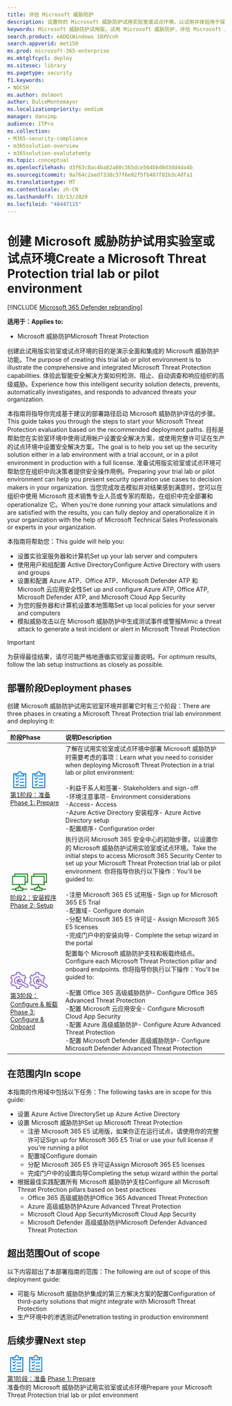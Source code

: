 ```yaml
---
title: 评估 Microsoft 威胁防护
description: 设置你的 Microsoft 威胁防护试用实验室或试点环境，以试用并体验用于保护组织中的设备、标识、数据和应用程序的安全解决方案。
keywords: Microsoft 威胁防护试用版，试用 Microsoft 威胁防护，评估 Microsoft 威胁防护，Microsoft 威胁防护评估实验室，Microsoft 威胁防护试验，网络安全，高级持久威胁，企业安全性，设备，设备，身份，用户，数据，应用程序，事件，自动调查和修正，高级搜寻
search.product: eADQiWindows 10XVcnh
search.appverid: met150
ms.prod: microsoft-365-enterprise
ms.mktglfcycl: deploy
ms.sitesec: library
ms.pagetype: security
f1.keywords:
- NOCSH
ms.author: dolmont
author: DulceMontemayor
ms.localizationpriority: medium
manager: dansimp
audience: ITPro
ms.collection:
- M365-security-compliance
- m365solution-overview
- m365solution-evalutatemtp
ms.topic: conceptual
ms.openlocfilehash: d3f63c8ac4ba82a80c365dce564bbd8d3dd4da4b
ms.sourcegitcommit: 9a764c2aed7338c37f6e92f5fb487f02b3c4dfa1
ms.translationtype: MT
ms.contentlocale: zh-CN
ms.lasthandoff: 10/13/2020
ms.locfileid: "48447115"
---
```

# <a name="create-a-microsoft-threat-protection-trial-lab-or-pilot-environment"></a><span data-ttu-id="697cf-104">创建 Microsoft 威胁防护试用实验室或试点环境</span><span class="sxs-lookup"><span data-stu-id="697cf-104">Create a Microsoft Threat Protection trial lab or pilot environment</span></span> 

[!INCLUDE [Microsoft 365 Defender rebranding](../includes/microsoft-defender.md)]


<span data-ttu-id="697cf-105">**适用于：**</span><span class="sxs-lookup"><span data-stu-id="697cf-105">**Applies to:**</span></span>
- <span data-ttu-id="697cf-106">Microsoft 威胁防护</span><span class="sxs-lookup"><span data-stu-id="697cf-106">Microsoft Threat Protection</span></span>

<span data-ttu-id="697cf-107">创建此试用版实验室或试点环境的目的是演示全面和集成的 Microsoft 威胁防护功能。</span><span class="sxs-lookup"><span data-stu-id="697cf-107">The purpose of creating this trial lab or pilot environment is to illustrate the comprehensive and integrated Microsoft Threat Protection capabilities.</span></span> <span data-ttu-id="697cf-108">体验此智能安全解决方案如何检测、阻止、自动调查和响应组织的高级威胁。</span><span class="sxs-lookup"><span data-stu-id="697cf-108">Experience how this intelligent security solution detects, prevents, automatically investigates, and responds to advanced threats your organization.</span></span> 

<span data-ttu-id="697cf-109">本指南将指导你完成基于建议的部署路径启动 Microsoft 威胁防护评估的步骤。</span><span class="sxs-lookup"><span data-stu-id="697cf-109">This guide takes you through the steps to start your Microsoft Threat Protection evaluation based on the recommended deployment paths.</span></span> <span data-ttu-id="697cf-110">目标是帮助您在实验室环境中使用试用帐户设置安全解决方案，或使用完整许可证在生产的试点环境中设置安全解决方案。</span><span class="sxs-lookup"><span data-stu-id="697cf-110">The goal is to help you set up the security solution either in a lab environment with a trial account, or in a pilot environment in production with a full license.</span></span> <span data-ttu-id="697cf-111">准备试用版实验室或试点环境可帮助您在组织中向决策者提供安全操作用例。</span><span class="sxs-lookup"><span data-stu-id="697cf-111">Preparing your trial lab or pilot environment can help you present security operation use cases to decision makers in your organization.</span></span> <span data-ttu-id="697cf-112">当您完成攻击模拟并对结果感到满意时，您可以在组织中使用 Microsoft 技术销售专业人员或专家的帮助，在组织中完全部署和 operationalize 它。</span><span class="sxs-lookup"><span data-stu-id="697cf-112">When you’re done running your attack simulations and are satisfied with the results, you can fully deploy and operationalize it in your organization with the help of Microsoft Technical Sales Professionals or experts in your organization.</span></span> 

<span data-ttu-id="697cf-113">本指南将帮助您：</span><span class="sxs-lookup"><span data-stu-id="697cf-113">This guide will help you:</span></span>
- <span data-ttu-id="697cf-114">设置实验室服务器和计算机</span><span class="sxs-lookup"><span data-stu-id="697cf-114">Set up your lab server and computers</span></span>
- <span data-ttu-id="697cf-115">使用用户和组配置 Active Directory</span><span class="sxs-lookup"><span data-stu-id="697cf-115">Configure Active Directory with users and groups</span></span>
- <span data-ttu-id="697cf-116">设置和配置 Azure ATP、Office ATP、Microsoft Defender ATP 和 Microsoft 云应用安全性</span><span class="sxs-lookup"><span data-stu-id="697cf-116">Set up and configure Azure ATP, Office ATP, Microsoft Defender ATP, and Microsoft Cloud App Security</span></span>
- <span data-ttu-id="697cf-117">为您的服务器和计算机设置本地策略</span><span class="sxs-lookup"><span data-stu-id="697cf-117">Set up local policies for your server and computers</span></span>
- <span data-ttu-id="697cf-118">模拟威胁攻击以在 Microsoft 威胁防护中生成测试事件或警报</span><span class="sxs-lookup"><span data-stu-id="697cf-118">Mimic a threat attack to generate a test incident or alert in Microsoft Threat Protection</span></span>

>[!IMPORTANT]
><span data-ttu-id="697cf-119">为获得最佳结果，请尽可能严格地遵循实验室设置说明。</span><span class="sxs-lookup"><span data-stu-id="697cf-119">For optimum results, follow the lab setup instructions as closely as possible.</span></span>


## <a name="deployment-phases"></a><span data-ttu-id="697cf-120">部署阶段</span><span class="sxs-lookup"><span data-stu-id="697cf-120">Deployment phases</span></span>

<span data-ttu-id="697cf-121">创建 Microsoft 威胁防护试用实验室环境并部署它时有三个阶段：</span><span class="sxs-lookup"><span data-stu-id="697cf-121">There are three phases in creating a Microsoft Threat Protection trial lab environment and deploying it:</span></span>

|<span data-ttu-id="697cf-122">阶段</span><span class="sxs-lookup"><span data-stu-id="697cf-122">Phase</span></span> | <span data-ttu-id="697cf-123">说明</span><span class="sxs-lookup"><span data-stu-id="697cf-123">Description</span></span> | 
|:-------|:-----|
| <span data-ttu-id="697cf-124">![第1阶段：准备](../../media/prepare.png)</span><span class="sxs-lookup"><span data-stu-id="697cf-124">![Phase 1: Prepare](../../media/prepare.png)</span></span><br>[<span data-ttu-id="697cf-125">第1阶段：准备</span><span class="sxs-lookup"><span data-stu-id="697cf-125">Phase 1: Prepare</span></span>](prepare-mtpeval.md)| <span data-ttu-id="697cf-126">了解在试用实验室或试点环境中部署 Microsoft 威胁防护时需要考虑的事项：</span><span class="sxs-lookup"><span data-stu-id="697cf-126">Learn what you need to consider when deploying Microsoft Threat Protection in a trial lab or pilot environment:</span></span> <br><br><span data-ttu-id="697cf-127">-利益干系人和签署</span><span class="sxs-lookup"><span data-stu-id="697cf-127">- Stakeholders and sign-off</span></span> <br> <span data-ttu-id="697cf-128">-环境注意事项</span><span class="sxs-lookup"><span data-stu-id="697cf-128">- Environment considerations</span></span> <br><span data-ttu-id="697cf-129">-Access</span><span class="sxs-lookup"><span data-stu-id="697cf-129">- Access</span></span> <br><span data-ttu-id="697cf-130">-Azure Active Directory 安装程序</span><span class="sxs-lookup"><span data-stu-id="697cf-130">- Azure Active Directory setup</span></span> <br> <span data-ttu-id="697cf-131">-配置顺序</span><span class="sxs-lookup"><span data-stu-id="697cf-131">- Configuration order</span></span>
|  <span data-ttu-id="697cf-132">![阶段2：安装程序](../../media/setup.png)</span><span class="sxs-lookup"><span data-stu-id="697cf-132">![Phase 2: Setup](../../media/setup.png)</span></span> <br>[<span data-ttu-id="697cf-133">阶段2：安装程序</span><span class="sxs-lookup"><span data-stu-id="697cf-133">Phase 2: Setup</span></span>](setup-mtpeval.md)|  <span data-ttu-id="697cf-134">执行访问 Microsoft 365 安全中心的初始步骤，以设置你的 Microsoft 威胁防护试用实验室或试点环境。</span><span class="sxs-lookup"><span data-stu-id="697cf-134">Take the initial steps to access Microsoft 365 Security Center to set up your Microsoft Threat Protection trial lab or pilot environment.</span></span> <span data-ttu-id="697cf-135">你将指导你执行以下操作：</span><span class="sxs-lookup"><span data-stu-id="697cf-135">You'll be guided to:</span></span><br><br><span data-ttu-id="697cf-136">-注册 Microsoft 365 E5 试用版</span><span class="sxs-lookup"><span data-stu-id="697cf-136">- Sign up for Microsoft 365 E5 Trial</span></span> <br>  <span data-ttu-id="697cf-137">-配置域</span><span class="sxs-lookup"><span data-stu-id="697cf-137">- Configure domain</span></span><br><span data-ttu-id="697cf-138">-分配 Microsoft 365 E5 许可证</span><span class="sxs-lookup"><span data-stu-id="697cf-138">- Assign Microsoft 365 E5 licenses</span></span><br><span data-ttu-id="697cf-139">-完成门户中的安装向导</span><span class="sxs-lookup"><span data-stu-id="697cf-139">- Complete the setup wizard in the portal</span></span>|
|  <span data-ttu-id="697cf-140">![第3阶段： Configure & 板载](../../media/config-onboard.png)</span><span class="sxs-lookup"><span data-stu-id="697cf-140">![Phase 3: Configure & Onboard](../../media/config-onboard.png)</span></span> <br>[<span data-ttu-id="697cf-141">第3阶段： Configure & 板载</span><span class="sxs-lookup"><span data-stu-id="697cf-141">Phase 3: Configure & Onboard</span></span>](config-mtpeval.md) | <span data-ttu-id="697cf-142">配置每个 Microsoft 威胁防护支柱和板载终结点。</span><span class="sxs-lookup"><span data-stu-id="697cf-142">Configure each Microsoft Threat Protection pillar and onboard endpoints.</span></span> <span data-ttu-id="697cf-143">你将指导你执行以下操作：</span><span class="sxs-lookup"><span data-stu-id="697cf-143">You'll be guided to:</span></span><br><br><span data-ttu-id="697cf-144">-配置 Office 365 高级威胁防护</span><span class="sxs-lookup"><span data-stu-id="697cf-144">- Configure Office 365 Advanced Threat Protection</span></span><br><span data-ttu-id="697cf-145">-配置 Microsoft 云应用安全</span><span class="sxs-lookup"><span data-stu-id="697cf-145">- Configure Microsoft Cloud App Security</span></span><br><span data-ttu-id="697cf-146">-配置 Azure 高级威胁防护</span><span class="sxs-lookup"><span data-stu-id="697cf-146">- Configure Azure Advanced Threat Protection</span></span><br><span data-ttu-id="697cf-147">-配置 Microsoft Defender 高级威胁防护</span><span class="sxs-lookup"><span data-stu-id="697cf-147">- Configure Microsoft Defender Advanced Threat Protection</span></span> 


## <a name="in-scope"></a><span data-ttu-id="697cf-148">在范围内</span><span class="sxs-lookup"><span data-stu-id="697cf-148">In scope</span></span>

<span data-ttu-id="697cf-149">本指南的作用域中包括以下任务：</span><span class="sxs-lookup"><span data-stu-id="697cf-149">The following tasks are in scope for this guide:</span></span>
-   <span data-ttu-id="697cf-150">设置 Azure Active Directory</span><span class="sxs-lookup"><span data-stu-id="697cf-150">Set up Azure Active Directory</span></span>
-   <span data-ttu-id="697cf-151">设置 Microsoft 威胁防护</span><span class="sxs-lookup"><span data-stu-id="697cf-151">Set up Microsoft Threat Protection</span></span>
    -   <span data-ttu-id="697cf-152">注册 Microsoft 365 E5 试用版，如果你正在运行试点，请使用你的完整许可证</span><span class="sxs-lookup"><span data-stu-id="697cf-152">Sign up for Microsoft 365 E5 Trial or use your full license if you're running a pilot</span></span>
    -   <span data-ttu-id="697cf-153">配置域</span><span class="sxs-lookup"><span data-stu-id="697cf-153">Configure domain</span></span>
    -   <span data-ttu-id="697cf-154">分配 Microsoft 365 E5 许可证</span><span class="sxs-lookup"><span data-stu-id="697cf-154">Assign Microsoft 365 E5 licenses</span></span>
    -   <span data-ttu-id="697cf-155">完成门户中的设置向导</span><span class="sxs-lookup"><span data-stu-id="697cf-155">Completing the setup wizard within the portal</span></span>
-   <span data-ttu-id="697cf-156">根据最佳实践配置所有 Microsoft 威胁防护支柱</span><span class="sxs-lookup"><span data-stu-id="697cf-156">Configure all Microsoft Threat Protection pillars based on best practices</span></span>
    -   <span data-ttu-id="697cf-157">Office 365 高级威胁防护</span><span class="sxs-lookup"><span data-stu-id="697cf-157">Office 365 Advanced Threat Protection</span></span>
    -   <span data-ttu-id="697cf-158">Azure 高级威胁防护</span><span class="sxs-lookup"><span data-stu-id="697cf-158">Azure Advanced Threat Protection</span></span>
    -   <span data-ttu-id="697cf-159">Microsoft Cloud App Security</span><span class="sxs-lookup"><span data-stu-id="697cf-159">Microsoft Cloud App Security</span></span>
    -   <span data-ttu-id="697cf-160">Microsoft Defender 高级威胁防护</span><span class="sxs-lookup"><span data-stu-id="697cf-160">Microsoft Defender Advanced Threat Protection</span></span>

## <a name="out-of-scope"></a><span data-ttu-id="697cf-161">超出范围</span><span class="sxs-lookup"><span data-stu-id="697cf-161">Out of scope</span></span>

<span data-ttu-id="697cf-162">以下内容超出了本部署指南的范围：</span><span class="sxs-lookup"><span data-stu-id="697cf-162">The following are out of scope of this deployment guide:</span></span>

-   <span data-ttu-id="697cf-163">可能与 Microsoft 威胁防护集成的第三方解决方案的配置</span><span class="sxs-lookup"><span data-stu-id="697cf-163">Configuration of third-party solutions that might integrate with Microsoft Threat Protection</span></span>
-   <span data-ttu-id="697cf-164">生产环境中的渗透测试</span><span class="sxs-lookup"><span data-stu-id="697cf-164">Penetration testing in production environment</span></span>

## <a name="next-step"></a><span data-ttu-id="697cf-165">后续步骤</span><span class="sxs-lookup"><span data-stu-id="697cf-165">Next step</span></span>
<span data-ttu-id="697cf-166">![第1阶段：准备](../../media/prepare.png)</span><span class="sxs-lookup"><span data-stu-id="697cf-166">![Phase 1: Prepare](../../media/prepare.png)</span></span> <br><span data-ttu-id="697cf-167">[第1阶段：准备](prepare-mtpeval.md) 
</span><span class="sxs-lookup"><span data-stu-id="697cf-167">[Phase 1: Prepare](prepare-mtpeval.md) 
</span></span><br> <span data-ttu-id="697cf-168">准备你的 Microsoft 威胁防护试用实验室或试点环境</span><span class="sxs-lookup"><span data-stu-id="697cf-168">Prepare your Microsoft Threat Protection trial lab or pilot environment</span></span>
